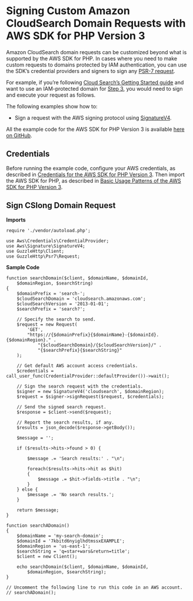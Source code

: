 # Signing Custom Amazon CloudSearch Domain Requests with AWS SDK for PHP Version 3<a name="service_cloudsearch-custom-requests"></a>

Amazon CloudSearch domain requests can be customized beyond what is supported by the AWS SDK for PHP\. In cases where you need to make custom requests to domains protected by IAM authentication, you can use the SDK’s credential providers and signers to sign any [PSR\-7 request](https://docs.aws.amazon.com/aws-sdk-php/v3/api/class-Psr.Http.Message.RequestInterface.html)\.

For example, if you’re following [Cloud Search’s Getting Started guide](https://docs.aws.amazon.com/cloudsearch/latest/developerguide/getting-started.html) and want to use an IAM\-protected domain for [Step 3](https://docs.aws.amazon.com/cloudsearch/latest/developerguide/getting-started-search.html), you would need to sign and execute your request as follows\.

The following examples show how to:
+ Sign a request with the AWS signing protocol using [SignatureV4](https://docs.aws.amazon.com/aws-sdk-php/v3/api/class-Aws.Signature.SignatureV4.html#_signRequest)\.

All the example code for the AWS SDK for PHP Version 3 is available [here on GitHub](https://github.com/awsdocs/aws-doc-sdk-examples/tree/master/php/example_code)\.

## Credentials<a name="credentials"></a>

Before running the example code, configure your AWS credentials, as described in [Credentials for the AWS SDK for PHP Version 3](guide_credentials.md)\. Then import the AWS SDK for PHP, as described in [Basic Usage Patterns of the AWS SDK for PHP Version 3](getting-started_basic-usage.md)\.

## Sign CSlong Domain Request<a name="sign-cslong-domain-request"></a>

 **Imports** 

```
require './vendor/autoload.php';

use Aws\Credentials\CredentialProvider;
use Aws\Signature\SignatureV4;
use GuzzleHttp\Client;
use GuzzleHttp\Psr7\Request;
```

 **Sample Code** 

```
function searchDomain($client, $domainName, $domainId,
    $domainRegion, $searchString)
{
    $domainPrefix = 'search-';
    $cloudSearchDomain = 'cloudsearch.amazonaws.com';
    $cloudSearchVersion = '2013-01-01';
    $searchPrefix = 'search?';

    // Specify the search to send.
    $request = new Request(
        'GET',
        "https://{$domainPrefix}{$domainName}-{$domainId}.{$domainRegion}." .
            "{$cloudSearchDomain}/{$cloudSearchVersion}/" .
            "{$searchPrefix}{$searchString}"
    );

    // Get default AWS account access credentials.
    $credentials = call_user_func(CredentialProvider::defaultProvider())->wait();

    // Sign the search request with the credentials.
    $signer = new SignatureV4('cloudsearch', $domainRegion);
    $request = $signer->signRequest($request, $credentials);

    // Send the signed search request.
    $response = $client->send($request);

    // Report the search results, if any.
    $results = json_decode($response->getBody());

    $message = '';

    if ($results->hits->found > 0) {

        $message .= 'Search results:' . "\n";

        foreach($results->hits->hit as $hit)
        {
            $message .= $hit->fields->title . "\n";
        }
    } else {
        $message .= 'No search results.';
    }

    return $message;
}

function searchADomain()
{
    $domainName = 'my-search-domain';
    $domainId = '7kbitd6nyiglhdtmssxEXAMPLE';
    $domainRegion = 'us-east-1';
    $searchString = 'q=star+wars&return=title';
    $client = new Client();

    echo searchDomain($client, $domainName, $domainId, 
        $domainRegion, $searchString);
}

// Uncomment the following line to run this code in an AWS account.
// searchADomain();
```